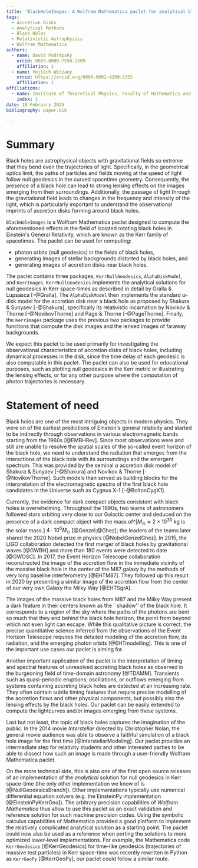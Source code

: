 ```yaml
---
title: 'BlackHoleImages: A Wolfram Mathematica paclet for analytical black hole imaging'
tags:
  - Accretion Disks
  - Analytical Methods
  - Black Holes
  - Relativistic Astrophysics
  - Wolfram Mathematica
authors:
  - name: David Podrápský
    orcid: 0009-0000-7558-2509
    affiliation: 1
  - name: Vojtěch Witzany
    orcid: https://orcid.org/0000-0002-9209-5355
    affiliation: 1
affiliations:
  - name: Institute of Theoretical Physics, Faculty of Mathematics and Physics, Charles University, V Holešovičkách 2, 180 00 Praha 8, Czech Republic 
    index: 1
date: 18 February 2025
bibliography: paper.bib

---
```


# Summary

Black holes are astrophysical objects with gravitational fields so extreme that they bend even the trajectories of light. Specifically, in the geometrical optics limit, the paths of particles and fields moving at the speed of light follow null geodesics in the curved spacetime geometry. Consequently, the presence of a black hole can lead to strong lensing effects on the images emerging from their surroundings.  Additionally, the passage of light through the gravitational field leads to changes in the frequency and intensity of the light, which is particularly important to understand the observational imprints of accretion disks forming around black holes. 

`BlackHoleImages` is a Wolfram Mathematica paclet designed to compute the aforementioned effects in the field of isolated rotating black holes in Einstein's General Relativity, which are known as the Kerr family of spacetimes. The paclet can be used for computing: 

 * photon orbits (null geodesics) in the fields of black holes,
 * generating images of stellar backgrounds distorted by black holes, and 
 * generating images of accretion disks near black holes.

The paclet contains three packages, `KerrNullGeodesics`, `AlphaDiskModel`, and `KerrImages`. `KerrNullGeodesics` implements the analytical solutions for null geodesics in Kerr space-times as described in detail by Gralla & Lupsasca [-@Gralla].  The `AlphaDiskModel` then implements the standard $\alpha$-disk model for the accretion disk near a black hole as proposed by Shakura & Sunyaev [-@Shakura], specifically its relativistic incarnation by Novikov & Thorne [-@NovikovThorne] and Page & Thorne [-@PageThorne]. Finally, the `KerrImages` package uses the previous two packages to provide functions that compute the disk images and the lensed images of faraway backgrounds.

We expect this paclet to be used primarily for investigating the observational characteristics of accretion disks of black holes, including dynamical processes in the disk, since the time delay of each geodesic is also computable in this paclet. The paclet can also be used for educational purposes, such as plotting null geodesics in the Kerr metric or illustrating the lensing effects, or for any other purpose where the computation of photon trajectories is necessary.

# Statement of need

Black holes are one of the most intriguing objects in modern physics. They were on of the earliest predictions of Einstein's general relativity and started to be indirectly through observations in various electromagnetic bands starting from the 1960s [@EMBHRev]. Since most observations were and still are unable to resolve the spatial scales of the so-called event horizon of the black hole, we need to understand the radiation that emerges from the interactions of the black hole with its surroundings and the emergent spectrum. This was provided by the seminal $\alpha$ accretion disk model of Shakura & Sunyaev [-@Shakura] and Novikov & Thorne [-@NovikovThorne]. Such models than served as building blocks for the interpretation of the electromagnetic spectra of the first black hole candidates in the Universe such as Cygnus X-1 [-@BoltonCygX1].

Currently, the evidence for dark compact objects consistent with black holes is overwhelming. Throughout the 1990s, two teams of astronomers followed stars orbiting very close to our Galactic center and deduced on the presence of a dark compact object with the mass of^[$M_{\odot} \approx 2 \times 10^{30}$ kg is the solar mass.] $4\cdot 10^6 M_\odot$ [@Genzel;@Ghez]; the leaders of the teams later shared the 2020 Nobel prize in physics [@NobelGenzelGhez]. In 2015, the LIGO collaboration detected the first merger of black holes by gravitational waves [@GWBH] and more than 180 events were detected to date [@GWOSC]. In 2017, the Event Horizon Telescope collaboration reconstructed the image of the accretion flow in the immediate vicinity of the massive black hole in the center of the M87 galaxy by the methods of very long baseline interferometry [@EHTM87]. They followed up this result in 2020 by presenting a similar image of the accretion flow from the center of our very own Galaxy the Milky Way [@EHTSgrA].

The images of the massive black holes from M87 and the Milky Way present a dark feature in their centers known as the ``shadow'' of the black hole. It corresponds to a region of the sky where the paths of the photons are bent so much that they end behind the black hole horizon, the point from beyond which not even light can escape. While this qualitative picture is correct, the precise quantitative science inferred from the observations of the Event Horizon Telescope requires the detailed modeling of the accretion flow, its radiation, and the emerging photon orbits [@EHTmodelling]. This is one of the important use cases our paclet is aiming for. 

Another important application of the paclet is the interpretation of timing and spectral features of unresolved accreting black holes as observed in the burgeoning field of time-domain astronomy [@TDAMM]. Transients such as quasi-periodic eruptions, oscillations, or outflows emerging from systems containing accreting black holes are detected at an increasing rate. They often contain subtle timing features that require precise modelling of the accretion flows and other physical components, but possibly also the lensing effects by the black holes. Our paclet can be easily extended to compute the lightcurves and/or images emerging from these systems.

Last but not least, the topic of black holes captures the imagination of the public. In the 2014 movie *Interstellar* directed by Christopher Nolan, the general movie audience was able to observe a faithful simulation of a black hole image for the first time [@InterstellarModeling]. Our paclet provides an intermediate step for relativity students and other interested parties to be able to dissect how such an image is made through a user-friendly Wolfram Mathematica paclet.

On the more technical side, this is also one of the first open source releases of an implementation of the *analytical* solution for null geodesics in Kerr space-time (the only other implementation we know of is [@NullGeodesicsBranch]). Other implementations typically use numerical differential equation solvers (e.g. the EinsteinPy implementation [@EinsteinPyKerrGeo]). The arbitrary precision capabilities of *Wolfram Mathematica* thus allow to use this paclet as an exact validation and reference solution for such machine precision codes. Using the symbolic calculus capabilities of Mathematica provided a good platform to implement the relatively complicated analytical solution as a starting point. The paclet could now also be used as a reference when porting the solutions to more optimized lower-level implementations. For example, the Mathematica code `KerrGeodesics` [@KerrGeodesics] for time-like geodesics (trajectories of massive test particles) in Kerr space-time was recently rewritten in Python as `KerrGeoPy` [@KerrGeoPy], our paclet could follow a similar route.  
